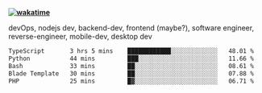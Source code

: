 **[![wakatime](https://wakatime.com/badge/user/87646243-158a-4241-a3cb-668e1fa2dbb8.svg)](https://wakatime.com/@87646243-158a-4241-a3cb-668e1fa2dbb8?style=plastic)**


devOps, nodejs dev, backend-dev, frontend (maybe?), software engineer, reverse-engineer, mobile-dev, desktop dev

<!--START_SECTION:waka-->

```txt
TypeScript       3 hrs 5 mins    ████████████░░░░░░░░░░░░░   48.01 %
Python           44 mins         ███░░░░░░░░░░░░░░░░░░░░░░   11.66 %
Bash             33 mins         ██░░░░░░░░░░░░░░░░░░░░░░░   08.61 %
Blade Template   30 mins         ██░░░░░░░░░░░░░░░░░░░░░░░   07.88 %
PHP              25 mins         █▓░░░░░░░░░░░░░░░░░░░░░░░   06.71 %
```

<!--END_SECTION:waka-->
